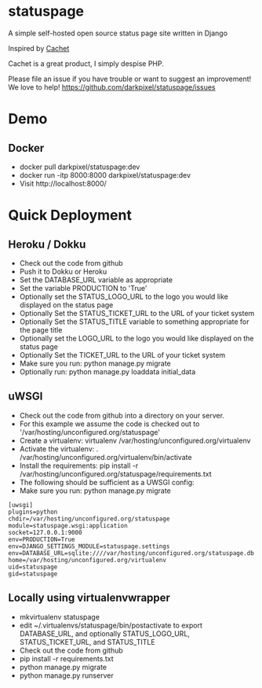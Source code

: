 statuspage
==========

A simple self-hosted open source status page site written in Django

Inspired by [Cachet](https://github.com/cachethq/Cachet)

Cachet is a great product, I simply despise PHP.


Please file an issue if you have trouble or want to suggest an improvement!  We love to help!
https://github.com/darkpixel/statuspage/issues


Demo
====

Docker
------
* docker pull darkpixel/statuspage:dev
* docker run -itp 8000:8000 darkpixel/statuspage:dev
* Visit http://localhost:8000/

Quick Deployment
================

Heroku / Dokku
--------------
* Check out the code from github
* Push it to Dokku or Heroku
* Set the DATABASE_URL variable as appropriate
* Set the variable PRODUCTION to 'True'
* Optionally set the STATUS_LOGO_URL to the logo you would like displayed on the status page
* Optionally Set the STATUS_TICKET_URL to the URL of your ticket system
* Optionally Set the STATUS_TITLE variable to something appropriate for the page title
* Optionally set the LOGO_URL to the logo you would like displayed on the status page
* Optionally Set the TICKET_URL to the URL of your ticket system
* Make sure you run: python manage.py migrate
* Optionally run: python manage.py loaddata initial_data


uWSGI
-----

* Check out the code from github into a directory on your server.
* For this example we assume the code is checked out to '/var/hosting/unconfigured.org/statuspage'
* Create a virtualenv: virtualenv /var/hosting/unconfigured.org/virtualenv
* Activate the virtualenv: . /var/hosting/unconfigured.org/virtualenv/bin/activate
* Install the requirements: pip install -r /var/hosting/unconfigured.org/statuspage/requirements.txt
* The following should be sufficient as a UWSGI config:
* Make sure you run: python manage.py migrate

```
[uwsgi]
plugins=python
chdir=/var/hosting/unconfigured.org/statuspage
module=statuspage.wsgi:application
socket=127.0.0.1:9000
env=PRODUCTION=True
env=DJANGO_SETTINGS_MODULE=statuspage.settings
env=DATABASE_URL=sqlite:////var/hosting/unconfigured.org/statuspage.db
home=/var/hosting/unconfigured.org/virtualenv
uid=statuspage
gid=statuspage
```

Locally using virtualenvwrapper
-------------------------------
* mkvirtualenv statuspage
* edit ~/.virtualenvs/statuspage/bin/postactivate to export DATABASE_URL, and optionally STATUS_LOGO_URL, STATUS_TICKET_URL, and STATUS_TITLE
* Check out the code from github
* pip install -r requirements.txt
* python manage.py migrate
* python manage.py runserver


